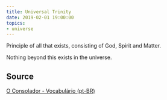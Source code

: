 ```yaml
---
title: Universal Trinity
date: 2019-02-01 19:00:00
topics:
- universe
---
```


Principle of all that exists, consisting of God, Spirit and Matter. 

Nothing beyond this exists in the universe.

## Source
[O Consolador - Vocabulário (pt-BR)](http://www.oconsolador.com.br/linkfixo/vocabulario/principal.html)
